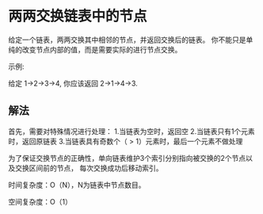 # 两两交换链表中的节点
给定一个链表，两两交换其中相邻的节点，并返回交换后的链表。
你不能只是单纯的改变节点内部的值，而是需要实际的进行节点交换。

示例:

给定 1->2->3->4, 你应该返回 2->1->4->3.

## 解法
首先，需要对特殊情况进行处理：
1.当链表为空时，返回空
2.当链表只有1个元素时，返回原链表
3.当链表具有奇数个（ > 1）元素时，最后一个元素不做处理

为了保证交换节点的正确性，单向链表维护3个索引分别指向被交换的2个节点以及交换区间前的节点，
每次交换成功后移动索引。

时间复杂度：O（N），N为链表中节点数目。

空间复杂度：O（1）